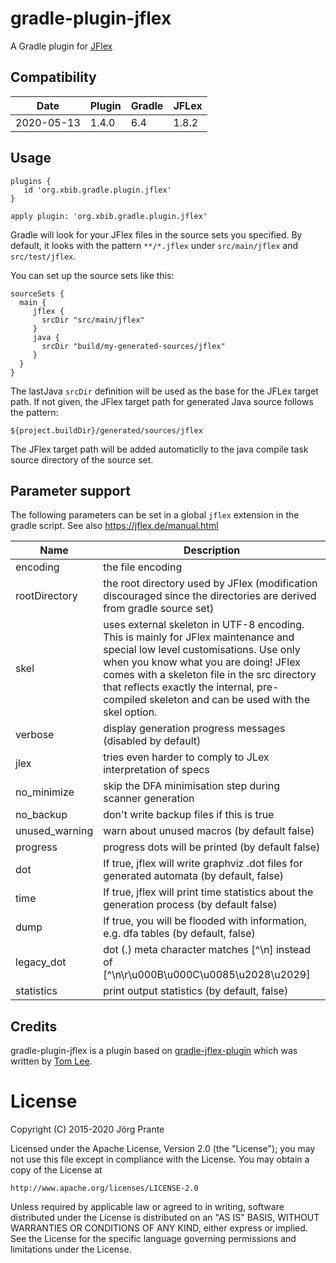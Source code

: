 # gradle-plugin-jflex

A Gradle plugin for [JFlex](http://jflex.de)

## Compatibility

| Date | Plugin | Gradle | JFLex |
|----- | ------ | ------ | ----- |
| 2020-05-13 | 1.4.0 | 6.4 | 1.8.2 |

## Usage

    plugins {
       id 'org.xbib.gradle.plugin.jflex'
    }
    
    apply plugin: 'org.xbib.gradle.plugin.jflex'

Gradle will look for your JFlex files in the source sets you specified.
By default, it looks with the pattern `**/*.jflex` under `src/main/jflex`
and `src/test/jflex`.

You can set up the source sets like this:

    sourceSets {
      main {
         jflex {
           srcDir "src/main/jflex"
         }
         java {
           srcDir "build/my-generated-sources/jflex"
         }
      }
    }
    
The lastJava `srcDir` definition will be used as the base for the JFLex target path.
If not given, the JFlex target path for generated Java source follows the pattern:

`${project.buildDir}/generated/sources/jflex`

The JFlex target path will be added automaticlly to the java compile task source directory 
of the source set.

## Parameter support

The following parameters can be set in a global `jflex` extension 
in the gradle script. See also https://jflex.de/manual.html

| Name    | Description |
| ------- | ---------- |
| encoding | the file encoding |
| rootDirectory | the root directory used by JFlex (modification discouraged since the directories are derived from gradle source set)
| skel | uses external skeleton <file> in UTF-8 encoding. This is mainly for JFlex maintenance and special low level customisations. Use only when you know what you are doing! JFlex comes with a skeleton file in the src directory that reflects exactly the internal, pre-compiled skeleton and can be used with the skel option. |
| verbose | display generation progress messages (disabled by default) |
| jlex | tries even harder to comply to JLex interpretation of specs |
| no_minimize | skip the DFA minimisation step during scanner generation |
| no_backup | don't write backup files if this is true |
| unused_warning | warn about unused macros (by default false) |
| progress |  progress dots will be printed (by default false) |
| dot | If true, jflex will write graphviz .dot files for generated automata (by default, false) |
| time | If true, jflex will print time statistics about the generation process (by default false) |
| dump | If true, you will be flooded with information, e.g. dfa tables (by default, false) |
| legacy_dot | dot (.) meta character matches [^\n] instead of [^\n\r\u000B\u000C\u0085\u2028\u2029] |
| statistics | print output statistics (by default, false) |

## Credits

gradle-plugin-jflex is a plugin based on
[gradle-jflex-plugin](https://github.com/thomaslee/gradle-jflex-plugin)
which was written by [Tom Lee](http://tomlee.co).

# License

Copyright (C) 2015-2020 Jörg Prante

Licensed under the Apache License, Version 2.0 (the "License");
you may not use this file except in compliance with the License.
You may obtain a copy of the License at

    http://www.apache.org/licenses/LICENSE-2.0

Unless required by applicable law or agreed to in writing, software
distributed under the License is distributed on an "AS IS" BASIS,
WITHOUT WARRANTIES OR CONDITIONS OF ANY KIND, either express or implied.
See the License for the specific language governing permissions and
limitations under the License.

